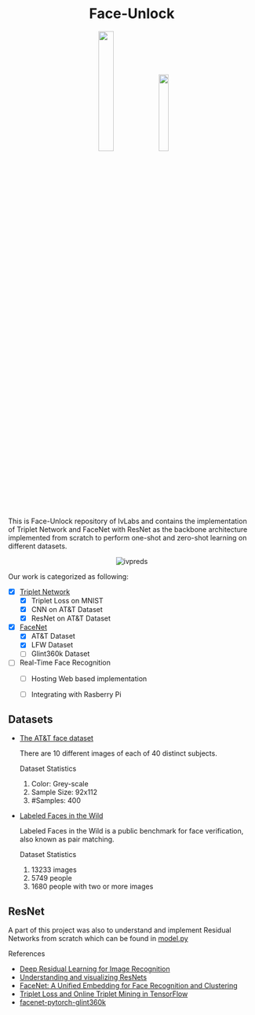 <!-- # Face-Unlock -->
<h1 align="center">
  Face-Unlock
</h1>

<p align="center">
<!-- [![View WANDB report](https://img.shields.io/badge/View%20report%20on-W%26B-%23f9c20a?style=for-the-badge)](https://wandb.ai/abd1/Face-Unlock/reports/Face-Unlock--VmlldzoxMzEyNjQ4) -->
<!-- https://wandb.ai/abd1/Face-Unlock/reports/Face-Unlock--VmlldzoxMzEyNjQ4 -->
<a href="https://bit.ly/unlockface"><img src="https://img.shields.io/badge/View%20report%20on-W%26B-%23f9c20a?style=for-the-badge" width=25%></a>
<!-- [![View - Slides](https://img.shields.io/badge/View-Slides-D04423?style=for-the-badge&logo=microsoftpowerpoint&logoColor=D04423)](https://1drv.ms/p/s!Aljy0v-8RGd7gUDq727S4vAY-gZI) -->
<a href="https://1drv.ms/p/s!Aljy0v-8RGd7gUDq727S4vAY-gZI"><img src="https://img.shields.io/badge/View-Slides-D04423?style=for-the-badge&logo=microsoftpowerpoint&logoColor=D04423" width=20%></a>
</p>

This is Face-Unlock repository of IvLabs and contains the implementation of Triplet Network and FaceNet with ResNet as the backbone architecture implemented from scratch to perform one-shot and zero-shot learning on different datasets.

<p align="center">
    <img src="https://user-images.githubusercontent.com/63636498/145682302-ef9cc6be-5289-4968-8aa0-18872684307b.gif" alt="ivpreds" >
</p>

Our work is categorized as following:

- [x] [Triplet Network](triplet_network)
  - [X] Triplet Loss on MNIST
  - [x] CNN on AT&T Dataset
  - [x] ResNet on AT&T Dataset

- [x] [FaceNet](facenet)
  - [x] AT&T Dataset
  - [x] LFW Dataset
  - [ ] Glint360k Dataset

- [ ] Real-Time Face Recognition
  - [ ] Hosting Web based implementation
  - [ ] Integrating with Rasberry Pi


## Datasets

* [The AT&T face dataset](https://git-disl.github.io/GTDLBench/datasets/att_face_dataset/) 
  
    There are 10 different images of each of 40 distinct subjects.

    Dataset Statistics
    1. Color: Grey-scale
    2. Sample Size: 92x112
    3. #Samples: 400
   
   

* [Labeled Faces in the Wild](http://vis-www.cs.umass.edu/lfw/)
  
  Labeled Faces in the Wild is a public benchmark for face verification, also known as pair matching.

  Dataset Statistics
    1. 13233 images
    2. 5749 people
    3. 1680 people with two or more images

## ResNet

A part of this project was also to understand and implement Residual Networks from scratch which can be found in [model.py](model.py)

References

- [Deep Residual Learning for Image Recognition](https://arxiv.org/abs/1512.03385)
- [Understanding and visualizing ResNets](https://towardsdatascience.com/understanding-and-visualizing-resnets-442284831be8)
- [FaceNet: A Unified Embedding for Face Recognition and Clustering](https://arxiv.org/abs/1503.03832)
- [Triplet Loss and Online Triplet Mining in TensorFlow](https://omoindrot.github.io/triplet-loss)
- [facenet-pytorch-glint360k](https://github.com/tamerthamoqa/facenet-pytorch-glint360k)

